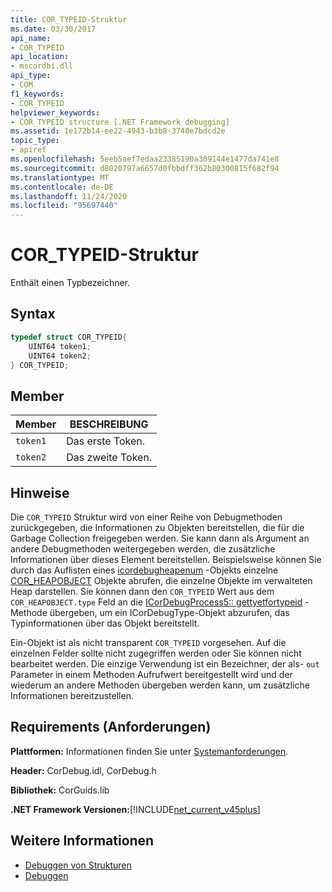```yaml
---
title: COR_TYPEID-Struktur
ms.date: 03/30/2017
api_name:
- COR_TYPEID
api_location:
- mscordbi.dll
api_type:
- COM
f1_keywords:
- COR_TYPEID
helpviewer_keywords:
- COR_TYPEID structure [.NET Framework debugging]
ms.assetid: 1e172b14-ee22-4943-b3b8-3740e7bdcd2e
topic_type:
- apiref
ms.openlocfilehash: 5eeb5aef7edaa23385190a309144e1477da741e8
ms.sourcegitcommit: d8020797a6657d0fbbdff362b80300815f682f94
ms.translationtype: MT
ms.contentlocale: de-DE
ms.lasthandoff: 11/24/2020
ms.locfileid: "95697440"
---
```

# <a name="cor_typeid-structure"></a>COR_TYPEID-Struktur

Enthält einen Typbezeichner.  
  
## <a name="syntax"></a>Syntax  
  
```cpp  
typedef struct COR_TYPEID{  
    UINT64 token1;  
    UINT64 token2;  
} COR_TYPEID;  
```  
  
## <a name="members"></a>Member  
  
|Member|BESCHREIBUNG|  
|------------|-----------------|  
|`token1`|Das erste Token.|  
|`token2`|Das zweite Token.|  
  
## <a name="remarks"></a>Hinweise  

 Die `COR_TYPEID` Struktur wird von einer Reihe von Debugmethoden zurückgegeben, die Informationen zu Objekten bereitstellen, die für die Garbage Collection freigegeben werden. Sie kann dann als Argument an andere Debugmethoden weitergegeben werden, die zusätzliche Informationen über dieses Element bereitstellen. Beispielsweise können Sie durch das Auflisten eines [icordebugheapenum](icordebugheapenum-interface.md) -Objekts einzelne [COR_HEAPOBJECT](cor-heapobject-structure.md) Objekte abrufen, die einzelne Objekte im verwalteten Heap darstellen. Sie können dann den `COR_TYPEID` Wert aus dem `COR_HEAPOBJECT.type` Feld an die [ICorDebugProcess5:: gettyetfortypeid](icordebugprocess5-gettypefortypeid-method.md) -Methode übergeben, um ein ICorDebugType-Objekt abzurufen, das Typinformationen über das Objekt bereitstellt.  
  
 Ein-Objekt ist als nicht transparent `COR_TYPEID` vorgesehen. Auf die einzelnen Felder sollte nicht zugegriffen werden oder Sie können nicht bearbeitet werden. Die einzige Verwendung ist ein Bezeichner, der als- `out` Parameter in einem Methoden Aufrufwert bereitgestellt wird und der wiederum an andere Methoden übergeben werden kann, um zusätzliche Informationen bereitzustellen.  
  
## <a name="requirements"></a>Requirements (Anforderungen)  

 **Plattformen:** Informationen finden Sie unter [Systemanforderungen](../../get-started/system-requirements.md).  
  
 **Header:** CorDebug.idl, CorDebug.h  
  
 **Bibliothek:** CorGuids.lib  
  
 **.NET Framework Versionen:**[!INCLUDE[net_current_v45plus](../../../../includes/net-current-v45plus-md.md)]  
  
## <a name="see-also"></a>Weitere Informationen

- [Debuggen von Strukturen](debugging-structures.md)
- [Debuggen](index.md)
